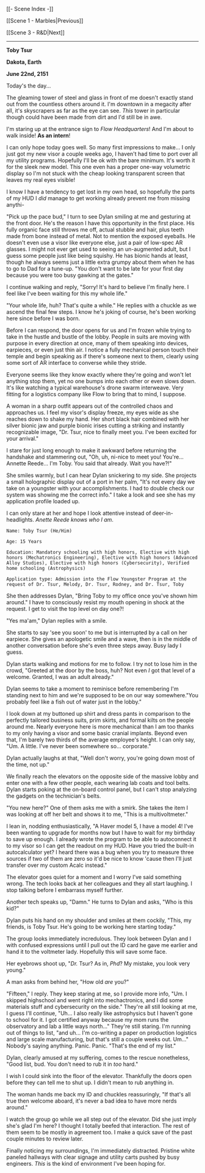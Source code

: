 [[- Scene Index -]]

[[Scene 1 - Marbles|Previous]]

[[Scene 3 - R&D|Next]]

---

**Toby Tsur**

**Dakota, Earth**

**June 22nd, 2151**

Today's the day...

The gleaming tower of steel and glass in front of me doesn't exactly stand out from the countless others around it. I'm downtown in a megacity after all, it's skyscrapers as far as the eye can see. *This* tower in particular though could have been made from dirt and I'd still be in awe.

I'm staring up at the entrance sign to *Flow Headquarters*! And I'm about to walk inside! **As an intern**!

I can only hope today goes well. So many first impressions to make... I only just got my new visor a couple weeks ago, I haven't had time to port over all my utility programs. Hopefully I'll be ok with the bare minimum. It's worth it for the sleek new model. This one even has a proper one-way volumetric display so I'm not stuck with the cheap looking transparent screen that leaves my real eyes visible!

I know I have a tendency to get lost in my own head, so hopefully the parts of my HUD I *did* manage to get working already prevent me from missing anythi-

"Pick up the pace bud," I turn to see Dylan smiling at me and gesturing at the front door. He's the reason I have this opportunity in the first place. His fully organic face still throws me off, actual stubble and hair, plus teeth made from bone instead of metal. Not to mention the exposed eyeballs. He doesn't even use a visor like everyone else, just a pair of low-spec AR glasses. I might not ever get used to seeing an un-augmented adult, but I guess some people just like being squishy. He has bionic hands at least, though he always seems just a little extra grumpy about them when he has to go to Dad for a tune-up. "You don't want to be late for your first day because you were too busy gawking at the gates."

I continue walking and reply, "Sorry! It's hard to believe I'm finally here. I feel like I've been waiting for this my whole life."

"Your whole life, huh? That's quite a while." He replies with a chuckle as we ascend the final few steps. I know he's joking of course, he's been working here since before I was born.

Before I can respond, the door opens for us and I'm frozen while trying to take in the hustle and bustle of the lobby. People in suits are moving with purpose in every direction at once, many of them speaking into devices, earpieces, or even just thin air. I notice a fully mechanical person touch their temple and begin speaking as if there's someone next to them, clearly using some sort of AR interface to converse while they stride.

Everyone seems like they know exactly where they're going and won't let anything stop them, yet no one bumps into each other or even slows down. It's like watching a typical warehouse's drone swarm interweave. Very fitting for a logistics company like Flow to bring that to mind, I suppose.

A woman in a sharp outfit appears out of the controlled chaos and approaches us. I feel my visor's display freeze, my eyes wide as she reaches down to shake my hand. Her short black hair combined with her silver bionic jaw and purple bionic irises cutting a striking and instantly recognizable image, "Dr. Tsur, nice to finally meet you. I've been excited for your arrival."

I stare for just long enough to make it awkward before returning the handshake and stammering out, "Oh, uh, ni-nice to meet you! You're... Annette Reede... I'm Toby. You said that already. Wait you have?!"

She smiles warmly, but I can hear Dylan snickering to my side. She projects a small holographic display out of a port in her palm, "It's not every day we take on a youngster with your accomplishments. I had to double check our system was showing me the correct info." I take a look and see she has my application profile loaded up.

I can only stare at her and hope I look attentive instead of deer-in-headlights. *Anette Reede knows who I am*.

```
Name: Toby Tsur (He/Him)

Age: 15 Years

Education: Mandatory schooling with high honors, Elective with high honors (Mechatronics Engineering), Elective with high honors (Advanced Alloy Studies), Elective with high honors (Cybersecurity), Verified home schooling (Astrophysics)

Application type: Admission into the Flow Youngster Program at the request of Dr. Tsur, Melody, Dr. Tsur, Rodney, and Dr. Tsur, Toby
```


She then addresses Dylan, "Bring Toby to my office once you've shown him around." I have to consciously resist my mouth opening in shock at the request. I get to visit the top level on day one?!

"Yes ma'am," Dylan replies with a smile.

She starts to say 'see you soon' to me but is interrupted by a call on her earpiece. She gives an apologetic smile and a wave, then is in the middle of another conversation before she's even three steps away. Busy lady I guess.

Dylan starts walking and motions for me to follow. I try not to lose him in the crowd, "Greeted at the door by the boss, huh? Not even *I* got that level of a welcome. Granted, I was an adult already."

Dylan seems to take a moment to reminisce before remembering I'm standing next to him and we're supposed to be on our way somewhere."You probably feel like a fish out of water just in the lobby."

I look down at my buttoned up shirt and dress pants in comparison to the perfectly tailored business suits, prim skirts, and formal kilts on the people around me. Nearly everyone here is more mechanical than I am too thanks to my only having a visor and some basic cranial implants. Beyond even that, I'm barely two thirds of the average employee's height. I can only say, "Um. A little. I've never been somewhere so... corporate."

Dylan actually laughs at that, "Well don't worry, you're going down most of the time, not up."

We finally reach the elevators on the opposite side of the massive lobby and enter one with a few other people, each wearing lab coats and tool belts. Dylan starts poking at the on-board control panel, but I can't stop analyzing the gadgets on the technician's belts.

"You new here?" One of them asks me with a smirk. She takes the item I was looking at off her belt and shows it to me, "This is a multivoltmeter."

I lean in, nodding enthusiastically, "A Haver model 5, I have a model 4! I've been wanting to upgrade for months now but I have to wait for my birthday to save up enough. I already wrote the program to be able to autoconnect it to my visor so I can get the readout on my HUD. Have you tried the built-in autocalculator yet? I heard there was a bug when you try to measure three sources if two of them are zero so it'd be nice to know 'cause then I'll just transfer over my custom Acalc instead."

The elevator goes quiet for a moment and I worry I've said something wrong. The tech looks back at her colleagues and they all start laughing. I stop talking before I embarrass myself further.

Another tech speaks up, "Damn." He turns to Dylan and asks, "Who is this kid?"

Dylan puts his hand on my shoulder and smiles at them cockily, "This, my friends, is Toby Tsur. He's going to be working here starting today."

The group looks immediately incredulous. They look between Dylan and I with confused expressions until I pull out the ID card he gave me earlier and hand it to the voltmeter lady. Hopefully this will  save some face.

Her eyebrows shoot up, "*Dr.* Tsur? As in, *Phd*? My mistake, you look very young."

A man asks from behind her, "How old *are* you?"

"Fifteen," I reply. They keep staring at me, so I provide more info, "Um. I skipped highschool and went right into mechactronics, and I did some materials stuff and cybersecurity on the side." They're all still looking at me, I guess I'll continue, "Uh... I also really like astrophysics but I haven't gone to school for it. I got certified anyway because my mom runs the observatory and lab a little ways north..." They're still staring. I'm running out of things to list, "and uh... I'm co-writing a paper on production logistics and large scale manufacturing, but that's still a couple weeks out. Um..." Nobody's saying anything. Panic. Panic. "That's the end of my list."

Dylan, clearly amused at my suffering, comes to the rescue nonetheless, "Good list, bud. You don't need to rub it in *too* hard." 

I wish I could sink into the floor of the elevator. Thankfully the doors open before they can tell me to shut up. I didn't mean to rub anything in.

The woman hands me back my ID and chuckles reassuringly, "If that's all true then welcome aboard, it's never a bad idea to have more nerds around."

I watch the group go while we all step out of the elevator. Did she just imply she's glad I'm here? I thought I totally beefed that interaction. The rest of them seem to be mostly in agreement too. I make a quick save of the past couple minutes to review later.

Finally noticing my surroundings, I'm immediately distracted. Pristine white paneled hallways with clear signage and utility carts pushed by busy engineers. *This* is the kind of environment I've been hoping for.